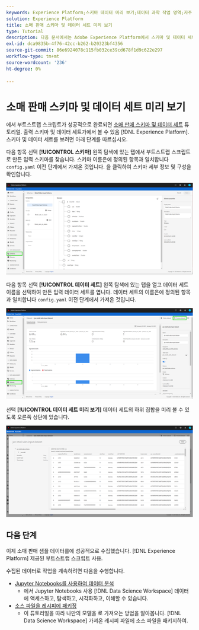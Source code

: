 ```yaml
---
keywords: Experience Platform;스키마 데이터 미리 보기;데이터 과학 작업 영역;자주 사용하는 항목
solution: Experience Platform
title: 소매 판매 스키마 및 데이터 세트 미리 보기
type: Tutorial
description: 다음 문서에서는 Adobe Experience Platform에서 스키마 및 데이터 세트를 미리 보는 방법에 대해 간략하게 설명합니다.
exl-id: dca9835b-4f76-42cc-b262-b20323bf4356
source-git-commit: 86e6924078c115fb032ce39cd678f1d9c622e297
workflow-type: tm+mt
source-wordcount: '236'
ht-degree: 0%

---
```


# 소매 판매 스키마 및 데이터 세트 미리 보기

에서 부트스트랩 스크립트가 성공적으로 완료되면 [소매 판매 스키마 및 데이터 세트](./create-retails-sales-dataset.md) 튜토리얼. 출력 스키마 및 데이터 세트가에서 볼 수 있음 [!DNL Experience Platform]. 스키마 및 데이터 세트를 보려면 아래 단계를 따르십시오.

다음 항목 선택 **[!UICONTROL 스키마]** 왼쪽 탐색에 있는 탭에서 부트스트랩 스크립트로 만든 입력 스키마를 찾습니다. 스키마 이름은에 정의된 항목과 일치합니다 `config.yaml` 이전 단계에서 가져온 것입니다. 을 클릭하여 스키마 세부 정보 및 구성을 확인합니다.

![](../images/models-recipes/access-data/schema.PNG)

다음 항목 선택 **[!UICONTROL 데이터 세트]** 왼쪽 탐색에 있는 탭을 열고 데이터 세트 이름을 선택하여 만든 입력 데이터 세트를 엽니다. 데이터 세트의 이름은에 정의된 항목과 일치합니다 `config.yaml` 이전 단계에서 가져온 것입니다.

![](../images/models-recipes/access-data/dataset.PNG)

선택 **[!UICONTROL 데이터 세트 미리 보기]** 데이터 세트의 하위 집합을 미리 볼 수 있도록 오른쪽 상단에 있습니다.

![](../images/models-recipes/access-data/preview.PNG)

## 다음 단계

이제 소매 판매 샘플 데이터를에 성공적으로 수집했습니다. [!DNL Experience Platform] 제공된 부트스트랩 스크립트 사용.

수집된 데이터로 작업을 계속하려면 다음을 수행합니다.
- [Jupyter Notebooks를 사용하여 데이터 분석](../jupyterlab/analyze-your-data.md)
   - 에서 Jupyter Notebooks 사용 [!DNL Data Science Workspace] 데이터에 액세스하고, 탐색하고, 시각화하고, 이해할 수 있습니다.
- [소스 파일을 레시피에 패키징](./package-source-files-recipe.md)
   - 이 튜토리얼을 따라 나만의 모델을 로 가져오는 방법을 알아봅니다. [!DNL Data Science Workspace] 가져온 레시피 파일에 소스 파일을 패키지하여.
